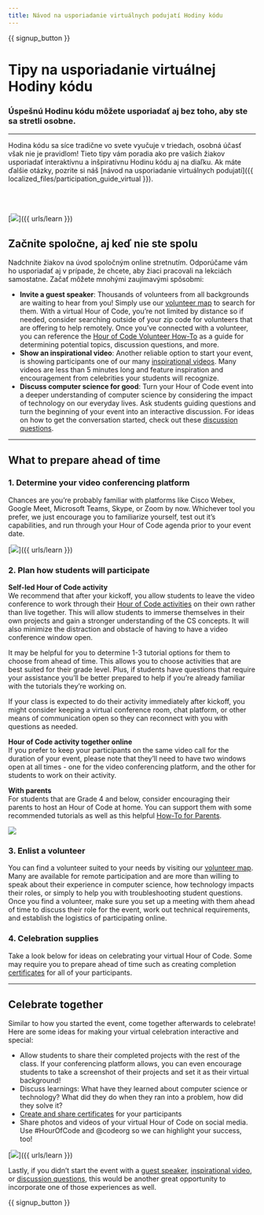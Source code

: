 ```yaml
---
title: Návod na usporiadanie virtuálnych podujatí Hodiny kódu
---
```


{{ signup_button }}

# Tipy na usporiadanie virtuálnej Hodiny kódu

### Úspešnú Hodinu kódu môžete usporiadať aj bez toho, aby ste sa stretli osobne.

***

Hodina kódu sa síce tradične vo svete vyučuje v triedach, osobná účasť však nie je pravidlom!  Tieto tipy vám poradia ako pre vašich žiakov usporiadať interaktívnu a inšpiratívnu Hodinu kódu  aj na diaľku.   Ak máte ďalšie otázky, pozrite si náš [návod na usporiadanie virtuálnych podujatí]({{ localized_files/participation_guide_virtual }}).

<br><br>

[<img src="/images/fit-600/Marketing/pexels-andrea-piacquadio-3762940.jpg" />]({{ urls/learn }})

## Začnite spoločne, aj keď nie ste spolu
Nadchnite žiakov na úvod spoločným online stretnutím. Odporúčame vám ho usporiadať aj v prípade, že chcete, aby žiaci pracovali na lekciách samostatne.  Začať môžete mnohými zaujímavými spôsobmi: 

<ul>
<li><b>Invite a guest speaker</b>: Thousands of volunteers from all backgrounds are waiting to hear from you! Simply use our <a href="https://code.org/volunteer/local">volunteer map</a> to search for them. With a virtual Hour of Code, you’re not limited by distance so if needed, consider searching outside of your zip code for volunteers that are offering to help remotely. Once you’ve connected with a volunteer, you can reference the <a href="http://hourofcode.com/us/how-to/volunteers">Hour of Code Volunteer How-To</a> as a guide for determining potential topics, discussion questions, and more.</li> 
<li><b>Show an inspirational video</b>: Another reliable option to start your event, is showing participants one of our many <a href="http://hourofcode.com/us/promote/resources#videos">inspirational videos</a>. Many videos are less than 5 minutes long and feature inspiration and encouragement from celebrities your students will recognize.</li> 
<li><b>Discuss computer science for good</b>: Turn your Hour of Code event into a deeper understanding of computer science by considering the impact of technology on our everyday lives. Ask students guiding questions and turn the beginning of your event into an interactive discussion. For ideas on how to get the conversation started, check out these <a href="https://code.org/csforgood#prompts">discussion questions</a>.</li>
</ul>

---

## What to prepare ahead of time

### 1. Determine your video conferencing platform
Chances are you’re probably familiar with platforms like Cisco Webex, Google Meet, Microsoft Teams, Skype, or Zoom by now. Whichever tool you prefer, we just encourage you to familiarize yourself, test out it’s capabilities, and run through your Hour of Code agenda prior to your event date.

[<img src="/images/fit-600/Marketing/photo-of-boy-video-calling-with-a-woman-4145197.jpg" />]({{ urls/learn }})

### 2. Plan how students will participate
**Self-led Hour of Code activity**<br> We recommend that after your kickoff, you allow students to leave the video conference to work through their <a href="https://hourofcode.com/us/learn">Hour of Code activities</a> on their own rather than live together. This will allow students to immerse themselves in their own projects and gain a stronger understanding of the CS concepts. It will also minimize the distraction and obstacle of having to have a video conference window open.

It may be helpful for you to determine 1-3 tutorial options for them to choose from ahead of time. This allows you to choose activities that are best suited for their grade level. Plus, if students have questions that require your assistance you’ll be better prepared to help if you’re already familiar with the tutorials they’re working on.

If your class is expected to do their activity immediately after kickoff, you might consider keeping a virtual conference room, chat platform, or other means of communication open so they can reconnect with you with questions as needed.

**Hour of Code activity together online**<br> If you prefer to keep your participants on the same video call for the duration of your event, please note that they’ll need to have two windows open at all times - one for the video conferencing platform, and the other for students to work on their activity.

**With parents**<br> For students that are Grade 4 and below, consider encouraging their parents to host an Hour of Code at home. You can support them with some recommended tutorials as well as this helpful <a href="https://hourofcode.com/us/how-to/parents">How-To for Parents</a>.

[<img src="/images/fit-600/Marketing//happy-father-and-child-browsing-laptop-in-bedroom-4545778.jpg" />](https://hourofcode.com/us/how-to/parents)

### 3. Enlist a volunteer
You can find a volunteer suited to your needs by visiting our <a href="https://code.org/volunteer/local">volunteer map</a>. Many are available for remote participation and are more than willing to speak about their experience in computer science, how technology impacts their roles, or simply to help you with troubleshooting student questions. Once you find a volunteer, make sure you set up a meeting with them ahead of time to discuss their role for the event, work out technical requirements, and establish the logistics of participating online.

### 4. Celebration supplies
Take a look below for ideas on celebrating your virtual Hour of Code. Some may require you to prepare ahead of time such as creating completion <a href="https://code.org/certificates">certificates</a> for all of your participants.

---

## Celebrate together

Similar to how you started the event, come together afterwards to celebrate! Here are some ideas for making your virtual celebration interactive and special:

- Allow students to share their completed projects with the rest of the class. If your conferencing platform allows, you can even encourage students to take a screenshot of their projects and set it as their virtual background!
- Discuss learnings: What have they learned about computer science or technology? What did they do when they ran into a problem, how did they solve it?
- <a href="https://code.org/certificates">Create and share certificates</a> for your participants
- Share photos and videos of your virtual Hour of Code on social media. Use #HourOfCode and @codeorg so we can highlight your success, too!

[<img src="/images/fit-600/Marketing/g8TUlHzF.jpeg" />]({{ urls/learn }})

Lastly, if you didn’t start the event with a <a href="https://code.org/volunteer/local">guest speaker</a>, <a href="https://hourofcode.com/us/promote/resources#">inspirational video</a>, or <a href="https://code.org/csforgood#prompts">discussion questions</a>, this would be another great opportunity to incorporate one of those experiences as well.

{{ signup_button }}
